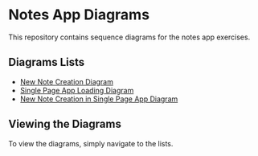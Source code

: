 # Notes App Diagrams

This repository contains sequence diagrams for the notes app exercises.

## Diagrams Lists

- [New Note Creation Diagram](#diagrams.md)
- [Single Page App Loading Diagram](#single-page-app-loading-diagram)
- [New Note Creation in Single Page App Diagram](#new-note-creation-in-single-page-app-diagram)

## Viewing the Diagrams

To view the diagrams, simply navigate to the lists.
